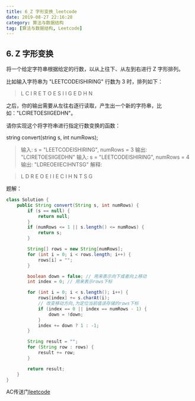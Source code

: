 ```yaml
---
title: 6_Z 字形变换_leetcode
date: 2019-08-27 22:16:28
category: 算法与数据结构
tag: [算法与数据结构, Leetcode]
---
```


## 6. Z 字形变换

将一个给定字符串根据给定的行数，以从上往下、从左到右进行 Z 字形排列。

比如输入字符串为 "LEETCODEISHIRING" 行数为 3 时，排列如下：

>L   C   I   R
E T O E S I I G
E   D   H   N

之后，你的输出需要从左往右逐行读取，产生出一个新的字符串，比如："LCIRETOESIIGEDHN"。

请你实现这个将字符串进行指定行数变换的函数：

string convert(string s, int numRows);

>输入: s = "LEETCODEISHIRING", numRows = 3
输出: "LCIRETOESIIGEDHN"
输入: s = "LEETCODEISHIRING", numRows = 4
输出: "LDREOEIIECIHNTSG"
解释:

>L     D     R
E   O E   I I
E C   I H   N
T     S     G

题解：

```java
class Solution {
    public String convert(String s, int numRows) {
        if (s == null) {
            return null;
        }
        if (numRows <= 1 || s.length() <= numRows) {
            return s;
        }

        String[] rows = new String[numRows];
        for (int i = 0; i < rows.length; i++) {
            rows[i] = "";
        }

        boolean down = false; // 用来表示向下或者向上移动
        int index = 0; // 用来表示rows下标

        for (int i = 0; i < s.length(); i++) {
            rows[index] += s.charAt(i);
            // 改变移动方向,为定位当前值该存储的rows下标
            if (index == 0 || index == numRows - 1) {
                down = !down;
            }
            index += down ? 1 : -1;
        }

        String result = "";
        for (String row : rows) {
            result += row;
        }

        return result;
    }
}
```

AC传送门[leetcode](https://leetcode-cn.com/problems/zigzag-conversion/)